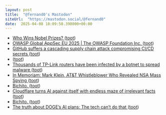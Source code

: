 ```yaml
---
layout: post
title:  "@fernand0's Mastodon"
siteUrl:  "https://mastodon.social/@fernand0"
date:  2025-04-08 10:09:50.398000+00:00
---
```

*  [Who Wins Nobel Prizes? ](https://www.construction-physics.com/p/who-wins-nobel-prize) ([toot](https://mastodon.social/@fernand0/114301795722600722))
*  [OWASP Global AppSec EU 2025 \| The OWASP Foundation Inc. ](https://owasp.glueup.com/event/owasp-global-appsec-eu-2025-123983) ([toot](https://mastodon.social/@fernand0/114301657081406628))
*  [GitHub suffers a cascading supply chain attack compromising CI/CD secrets ](https://www.infoworld.com/article/3849245/github-suffers-a-cascading-supply-chain-attack-compromising-ci-cd-secrets.htm) ([toot](https://mastodon.social/@fernand0/114301400155706564))
*  [ ](https://www.flickr.com/photos/fernand0/54400734930) ([toot](https://mastodon.social/@fernand0/114299795383294019))
*  [Thousands of TP-Link routers have been infected by a botnet to spread malware ](https://www.tomsguide.com/computing/malware-adware/thousands-of-tp-link-routers-have-been-infected-by-a-botnet-to-spread-malwar) ([toot](https://mastodon.social/@fernand0/114299672588736033))
*  [In Memoriam: Mark Klein, AT&T Whistleblower Who Revealed NSA Mass Spying ](https://www.eff.org/deeplinks/2025/03/memoriam-mark-klein-att-whistleblower-about-nsa-mass-spyin) ([toot](https://mastodon.social/@fernand0/114297946964386245))
*  [Bichito. ](https://avecesunafoto.wordpress.com/2025/04/06/bichito) ([toot](https://mastodon.social/@fernand0/114297896146579571))
*  [Cloudflare turns AI against itself with endless maze of irrelevant facts ](https://arstechnica.com/ai/2025/03/cloudflare-turns-ai-against-itself-with-endless-maze-of-irrelevant-facts) ([toot](https://mastodon.social/@fernand0/114297604286072073))
*  [Bichito. ](https://avecesunafoto.wordpress.com/2025/04/06/bichito) ([toot](https://mastodon.social/@fernand0/114297547111247897))
*  [The truth about DOGE’s AI plans: The tech can’t do that ](https://www.washingtonpost.com/technology/2025/03/03/doge-ai-government-automation) ([toot](https://mastodon.social/@fernand0/114297356440181269))
